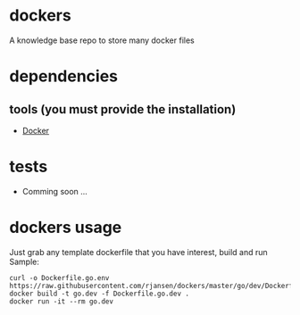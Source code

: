 # dockers
A knowledge base repo to store many docker files

# dependencies
## tools (you must provide the installation)
- [Docker](https://www.docker.com/)

# tests
- Comming soon ...

# dockers usage
Just grab any template dockerfile that you have interest, build and run
Sample:
```
curl -o Dockerfile.go.env https://raw.githubusercontent.com/rjansen/dockers/master/go/dev/Dockerfile
docker build -t go.dev -f Dockerfile.go.dev .
docker run -it --rm go.dev
```
